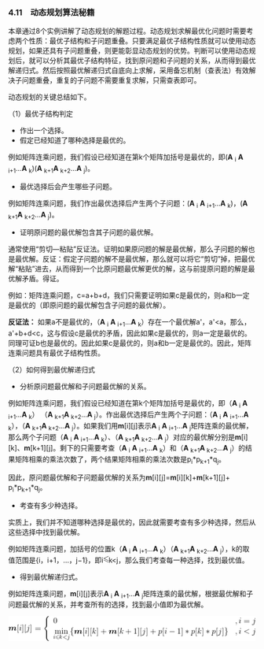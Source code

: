 ### 4.11　动态规划算法秘籍

本章通过8个实例讲解了动态规划的解题过程。动态规划求解最优化问题时需要考虑两个性质：最优子结构和子问题重叠。只要满足最优子结构性质就可以使用动态规划，如果还具有子问题重叠，则更能彰显动态规划的优势。判断可以使用动态规划后，就可以分析其最优子结构特征，找到原问题和子问题的关系，从而得到最优解递归式。然后按照最优解递归式自底向上求解，采用备忘机制（查表法）有效解决子问题重叠，重复的子问题不需要重复求解，只需查表即可。

动态规划的关键总结如下。

（1）最优子结构判定

+ 作出一个选择。
+ 假定已经知道了哪种选择是最优的。

例如矩阵连乘问题，我们假设已经知道在第k个矩阵加括号是最优的，即(**A** <sub class="my_markdown">i</sub> **A** <sub class="my_markdown">i</sub><sub>+1</sub>…**A** <sub class="my_markdown">k</sub>)(**A** <sub class="my_markdown">k</sub><sub>+1</sub>**A** <sub class="my_markdown">k</sub><sub>+2</sub>…**A** <sub class="my_markdown">j</sub>)。

+ 最优选择后会产生哪些子问题。

例如矩阵连乘问题，我们作出最优选择后产生两个子问题：(**A** <sub class="my_markdown">i</sub> **A** <sub class="my_markdown">i</sub><sub>+1</sub>…**A** <sub class="my_markdown">k</sub>)，(**A** <sub class="my_markdown">k</sub><sub>+1</sub>**A** <sub class="my_markdown">k</sub><sub>+2</sub>…**A** <sub class="my_markdown">j</sub>)。

+ 证明原问题的最优解包含其子问题的最优解。

通常使用“剪切—粘贴”反证法。证明如果原问题的解是最优解，那么子问题的解也是最优解。反证：假定子问题的解不是最优解，那么就可以将它“剪切”掉，把最优解“粘贴”进去，从而得到一个比原问题最优解更优的解，这与前提原问题的解是最优解矛盾。得证。

例如：矩阵连乘问题，c=a+b+d，我们只需要证明如果c是最优的，则a和b一定是最优的（即原问题的最优解包含子问题的最优解）。

**反证法：** 如果a不是最优的，（**A** <sub class="my_markdown">i</sub> **A** <sub class="my_markdown">i</sub><sub>+1</sub>…**A** <sub class="my_markdown">k</sub>）存在一个最优解a'，a'<a，那么，a'+b+d<c，这与假设c是最优的矛盾，因此如果c是最优的，则a一定是最优的。同理可证b也是最优的。因此如果c是最优的，则a和b一定是最优的。因此，矩阵连乘问题具有最优子结构性质。

（2）如何得到最优解递归式

+ 分析原问题最优解和子问题最优解的关系。

例如矩阵连乘问题，我们假设已经知道在第k个矩阵加括号是最优的，即（**A** <sub class="my_markdown">i</sub> **A** <sub class="my_markdown">i</sub><sub>+1</sub>…**A** <sub class="my_markdown">k</sub>） （**A** <sub class="my_markdown">k</sub><sub>+1</sub>**A** <sub class="my_markdown">k</sub><sub>+2</sub>…**A** <sub class="my_markdown">j</sub>）。作出最优选择后产生两个子问题：（**A** <sub class="my_markdown">i</sub> **A** <sub class="my_markdown">i</sub><sub>+1</sub>…**A** <sub class="my_markdown">k</sub>），（**A** <sub class="my_markdown">k</sub><sub>+1</sub>**A** <sub class="my_markdown">k</sub><sub>+2</sub>…**A** <sub class="my_markdown">j</sub>）。如果我们用**m**[i][j]表示**A** <sub class="my_markdown">i</sub> **A** <sub class="my_markdown">i</sub><sub>+1</sub>…**A** <sub class="my_markdown">j</sub>矩阵连乘的最优解，那么两个子问题（**A** <sub class="my_markdown">i</sub> **A** <sub class="my_markdown">i</sub><sub>+1</sub>…**A** <sub class="my_markdown">k</sub>）、（**A** <sub class="my_markdown">k</sub><sub>+1</sub>**A** <sub class="my_markdown">k</sub><sub>+2</sub>…**A** <sub class="my_markdown">j</sub>）对应的最优解分别是**m**[i][k]、**m**[k+1][j]。剩下的只需要考查（**A** <sub class="my_markdown">i</sub> **A** <sub class="my_markdown">i</sub><sub>+1</sub>…**A** <sub class="my_markdown">k</sub>）和（**A** <sub class="my_markdown">k</sub><sub>+1</sub>**A** <sub class="my_markdown">k</sub><sub>+2</sub>…**A** <sub class="my_markdown">j</sub>）的结果矩阵相乘的乘法次数了，两个结果矩阵相乘的乘法次数是p<sub class="my_markdown">i</sub>*p<sub class="my_markdown">k</sub><sub>+1</sub>*q<sub class="my_markdown">j</sub>。

因此，原问题最优解和子问题最优解的关系为**m**[i][j]=**m**[i][k]+**m**[k+1][j]+ p<sub class="my_markdown">i</sub>*p<sub class="my_markdown">k</sub><sub>+1</sub>*q<sub class="my_markdown">j</sub>。

+ 考查有多少种选择。

实质上，我们并不知道哪种选择是最优的，因此就需要考查有多少种选择，然后从这些选择中找到最优解。

例如矩阵连乘问题，加括号的位置k（**A** <sub class="my_markdown">i</sub> **A** <sub class="my_markdown">i</sub><sub>+1</sub>…**A** <sub class="my_markdown">k</sub>）（**A** <sub class="my_markdown">k</sub><sub>+1</sub>**A** <sub class="my_markdown">k</sub><sub>+2</sub>…**A** <sub class="my_markdown">j</sub>），k的取值范围是{i，i+1，…，j−1}，即i<img class="my_markdown" src="../images/6.gif" style="width:11px;  height: 14px; "/>k<j，那么我们考查每一种选择，找到最优值。

+ 得到最优解递归式。

例如矩阵连乘问题，**m**[i][j]表示**A** <sub class="my_markdown">i</sub> **A** <sub class="my_markdown">i</sub><sub>+1</sub>…**A** <sub class="my_markdown">j</sub>矩阵连乘的最优解，根据最优解和子问题最优解的关系，并考查所有的选择，找到最小值即为最优解。

![525.gif](../images/525.gif)


